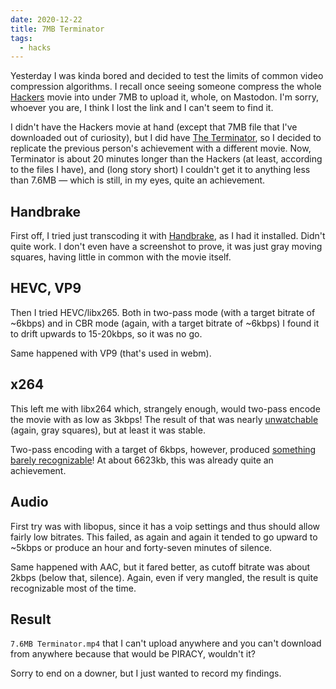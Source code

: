 ```yaml
---
date: 2020-12-22
title: 7MB Terminator
tags:
  - hacks
---
```


Yesterday I was kinda bored and decided to test the limits of common video compression algorithms. I recall once seeing someone compress the whole [Hackers](https://www.imdb.com/title/tt0113243/) movie into under 7MB to upload it, whole, on Mastodon. I'm sorry, whoever you are, I think I lost the link and I can't seem to find it.

I didn't have the Hackers movie at hand (except that 7MB file that I've downloaded out of curiosity), but I did have [The Terminator](https://www.imdb.com/title/tt0088247/), so I decided to replicate the previous person's achievement with a different movie. Now, Terminator is about 20 minutes longer than the Hackers (at least, according to the files I have), and (long story short) I couldn't get it to anything less than 7.6MB — which is still, in my eyes, quite an achievement.

## Handbrake

First off, I tried just transcoding it with [Handbrake](https://handbrake.fr/), as I had it installed. Didn't quite work. I don't even have a screenshot to prove, it was just gray moving squares, having little in common with the movie itself.

## HEVC, VP9
Then I tried HEVC/libx265. Both in two-pass mode (with a target bitrate of ~6kbps) and in CBR mode (again, with a target bitrate of ~6kbps) I found it to drift upwards to 15-20kbps, so it was no go.

Same happened with VP9 (that's used in webm).

## x264
This left me with libx264 which, strangely enough, would two-pass encode the movie with as low as 3kbps! The result of that was nearly [unwatchable](/blog/images/term-3k.jpg) (again, gray squares), but at least it was stable.

Two-pass encoding with a target of 6kbps, however, produced [something barely recognizable](/blog/images/term-6k.jpg)! At about 6623kb, this was already quite an achievement.

## Audio
First try was with libopus, since it has a voip settings and thus should allow fairly low bitrates. This failed, as again and again it tended to go upward to ~5kbps or produce an hour and forty-seven minutes of silence.

Same happened with AAC, but it fared better, as cutoff bitrate was about 2kbps (below that, silence). Again, even if very mangled, the result is quite recognizable most of the time.

## Result

`7.6MB Terminator.mp4` that I can't upload anywhere and you can't download from anywhere because that would be PIRACY, wouldn't it?

Sorry to end on a downer, but I just wanted to record my findings.